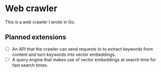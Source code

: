 # Web crawler
This is a web crawler I wrote in Go.

## Planned extensions

- [ ] An API that the crawler can send requests to to extract keywords from content and turn keywords into vector embeddings.
- [ ] A query engine that makes use of vector embeddings at search time for fast search times.
